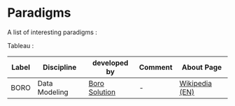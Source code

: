 Paradigms
==

A list of interesting paradigms : 

Tableau :
<table>
    <thead>
        <tr>
            <th>Label</th>
            <th>Discipline</th>
             <th>developed by</th>           
            <th>Comment</th>
            <th>About Page</th>
        </tr>
    </thead>
    <tbody>
        <tr>
            <td>BORO</td>
            <td>Data Modeling</td>
            <td><a href="http://www.borosolutions.net/">Boro Solution</a></td>
            <td>-</td>
            <td><a href="https://en.wikipedia.org/wiki/BORO/">Wikipedia (EN)</a></td>
        </tr>
    </tbody>
</table>
